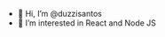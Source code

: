 - 👋 Hi, I’m @duzzisantos
- 👀 I’m interested in React and Node JS

<!---
duzzisantos/duzzisantos is a ✨ special ✨ repository because its `README.md` (this file) appears on your GitHub profile.
You can click the Preview link to take a look at your changes.
--->
